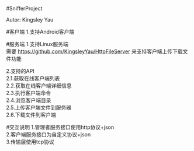 #SnifferProject

Autor:  Kingsley Yau

#客户端
1.支持Android客户端</br>

#服务端
1.支持Linux服务端</br>
需要 https://github.com/KingsleyYau/HttpFileServer 来支持客户端上传下载文件功能</br>

2.支持的API</br>
2.1.获取在线客户端列表</br>
2.2.获取在线客户端详细信息</br>
2.3.执行客户端命令</br>
2.4.浏览客户端目录</br>
2.5.上传客户端文件到服务器</br>
2.6.下载文件到客户端</br>											  

#交互说明
1.管理者服务接口使用http协议+json</br>
2.客户端服务接口为自定义协议+json</br>
3.传输层使用tcp协议</br>
